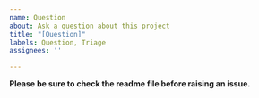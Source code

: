 ```yaml
---
name: Question
about: Ask a question about this project
title: "[Question]"
labels: Question, Triage
assignees: ''

---
```


**Please be sure to check the readme file before raising an issue.**
